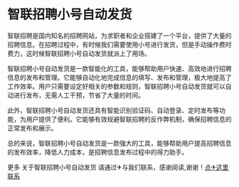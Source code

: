 # 智联招聘小号自动发货

智联招聘是国内知名的招聘网站，为求职者和企业搭建了一个平台，提供了大量的招聘信息。在招聘过程中，有时候我们需要使用小号进行发货，但是手动操作费时费力，这时候智联招聘小号自动发货就派上了用场。

智联招聘小号自动发货是一款智能化的工具，能够帮助用户快速、高效地进行招聘信息的发布和管理。它能够自动化地完成信息的填写、发布和管理，极大地提高了工作效率。用户只需要设定好相关的参数和规则，智联招聘小号自动发货就可以自动进行发布，无需人工干预，节省了大量的时间。

此外，智联招聘小号自动发货还具有智能识别验证码、自动登录、定时发布等功能，为用户提供了便利。它能够有效规避智联招聘的反作弊机制，确保招聘信息的正常发布和展示。

总的来说，智联招聘小号自动发货是一款强大的工具，能够帮助用户提高招聘信息的发布效率，降低人力成本，是招聘信息发布过程中的得力助手。

更多 关于智联招聘小号自动发货 请通过✈与我们联系，感谢阅读,谢谢！[点✈这里联系](https://ads.k02.cc)